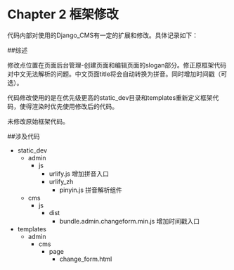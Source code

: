 # Chapter 2 框架修改

代码内部对使用的Django_CMS有一定的扩展和修改。具体记录如下：

##综述

修改点位置在页面后台管理-创建页面和编辑页面的slogan部分。修正原框架代码对中文无法解析的问题。中文页面title将会自动转换为拼音。同时增加时间戳（可选）。

代码修改使用的是在优先级更高的static_dev目录和templates重新定义框架代码，使得渲染时优先使用修改后的代码。

未修改原始框架代码。

##涉及代码
* static_dev
	* admin
		* js
			* urlify.js 增加拼音入口
			* urlify_zh
				* pinyin.js 拼音解析组件
	* cms
		* js
			* dist
				* bundle.admin.changeform.min.js 增加时间戳入口
* templates
	* admin
		* cms
			* page
				* change_form.html